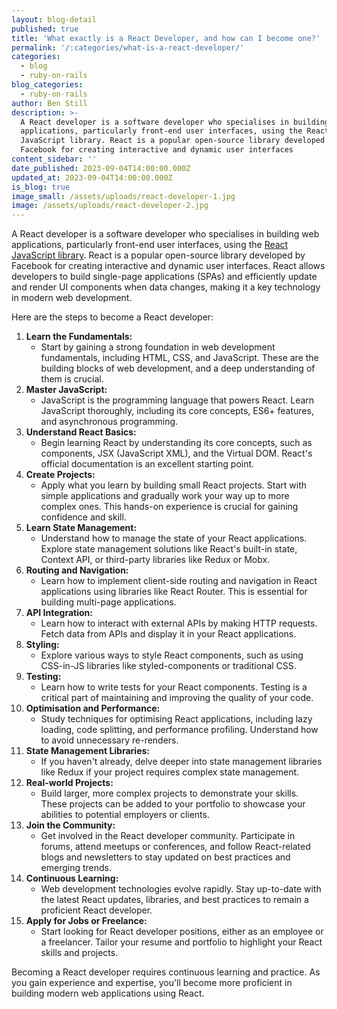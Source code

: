 ```yaml
---
layout: blog-detail
published: true
title: 'What exactly is a React Developer, and how can I become one?'
permalink: '/:categories/what-is-a-react-developer/'
categories:
  - blog
  - ruby-on-rails
blog_categories:
  - ruby-on-rails
author: Ben Still
description: >-
  A React developer is a software developer who specialises in building web
  applications, particularly front-end user interfaces, using the React
  JavaScript library. React is a popular open-source library developed by
  Facebook for creating interactive and dynamic user interfaces
content_sidebar: ''
date_published: 2023-09-04T14:00:00.000Z
updated_at: 2023-09-04T14:00:00.000Z
is_blog: true
image_small: /assets/uploads/react-developer-1.jpg
image: /assets/uploads/react-developer-2.jpg
---
```


A React developer is a software developer who specialises in building web applications, particularly front-end user interfaces, using the [React JavaScript library](/technology/reactJS/ "React"). React is a popular open-source library developed by Facebook for creating interactive and dynamic user interfaces. React allows developers to build single-page applications (SPAs) and efficiently update and render UI components when data changes, making it a key technology in modern web development.

Here are the steps to become a React developer:

1. **Learn the Fundamentals:**
   * Start by gaining a strong foundation in web development fundamentals, including HTML, CSS, and JavaScript. These are the building blocks of web development, and a deep understanding of them is crucial.
2. **Master JavaScript:**
   * JavaScript is the programming language that powers React. Learn JavaScript thoroughly, including its core concepts, ES6+ features, and asynchronous programming.
3. **Understand React Basics:**
   * Begin learning React by understanding its core concepts, such as components, JSX (JavaScript XML), and the Virtual DOM. React's official documentation is an excellent starting point.
4. **Create Projects:**
   * Apply what you learn by building small React projects. Start with simple applications and gradually work your way up to more complex ones. This hands-on experience is crucial for gaining confidence and skill.
5. **Learn State Management:**
   * Understand how to manage the state of your React applications. Explore state management solutions like React's built-in state, Context API, or third-party libraries like Redux or Mobx.
6. **Routing and Navigation:**
   * Learn how to implement client-side routing and navigation in React applications using libraries like React Router. This is essential for building multi-page applications.
7. **API Integration:**
   * Learn how to interact with external APIs by making HTTP requests. Fetch data from APIs and display it in your React applications.
8. **Styling:**
   * Explore various ways to style React components, such as using CSS-in-JS libraries like styled-components or traditional CSS.
9. **Testing:**
   * Learn how to write tests for your React components. Testing is a critical part of maintaining and improving the quality of your code.
10. **Optimisation and Performance:**
    * Study techniques for optimising React applications, including lazy loading, code splitting, and performance profiling. Understand how to avoid unnecessary re-renders.
11. **State Management Libraries:**
    * If you haven't already, delve deeper into state management libraries like Redux if your project requires complex state management.
12. **Real-world Projects:**
    * Build larger, more complex projects to demonstrate your skills. These projects can be added to your portfolio to showcase your abilities to potential employers or clients.
13. **Join the Community:**
    * Get involved in the React developer community. Participate in forums, attend meetups or conferences, and follow React-related blogs and newsletters to stay updated on best practices and emerging trends.
14. **Continuous Learning:**
    * Web development technologies evolve rapidly. Stay up-to-date with the latest React updates, libraries, and best practices to remain a proficient React developer.
15. **Apply for Jobs or Freelance:**
    * Start looking for React developer positions, either as an employee or a freelancer. Tailor your resume and portfolio to highlight your React skills and projects.

Becoming a React developer requires continuous learning and practice. As you gain experience and expertise, you'll become more proficient in building modern web applications using React.
